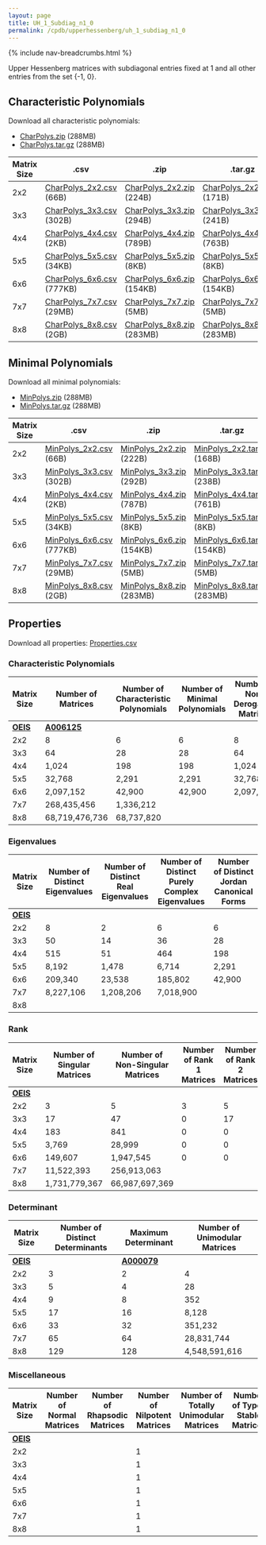 ```yaml
---
layout: page
title: UH_1_Subdiag_n1_0
permalink: /cpdb/upperhessenberg/uh_1_subdiag_n1_0
---
```


{% include nav-breadcrumbs.html %}

Upper Hessenberg matrices with subdiagonal entries fixed at 1 and all other entries from the set {-1, 0}.

## Characteristic Polynomials

Download all characteristic polynomials:
- <a href="http://cpdb.bohemianmatrices.com/UpperHessenberg/UH_1_Subdiag_n1_0/Data/CharPolys.zip">CharPolys.zip</a> (288MB)
- <a href="http://cpdb.bohemianmatrices.com/UpperHessenberg/UH_1_Subdiag_n1_0/Data/CharPolys.tar.gz">CharPolys.tar.gz</a> (288MB)

| Matrix Size | .csv | .zip | .tar.gz |
| --- | --- | --- | --- |
| 2x2 | <a href="http://cpdb.bohemianmatrices.com/UpperHessenberg/UH_1_Subdiag_n1_0/Data/CharPolys_2x2.csv">CharPolys_2x2.csv</a> (66B)| <a href="http://cpdb.bohemianmatrices.com/UpperHessenberg/UH_1_Subdiag_n1_0/Data/CharPolys_2x2.zip">CharPolys_2x2.zip</a> (224B)| <a href="http://cpdb.bohemianmatrices.com/UpperHessenberg/UH_1_Subdiag_n1_0/Data/CharPolys_2x2.tar.gz">CharPolys_2x2.tar.gz</a> (171B) |
| 3x3 | <a href="http://cpdb.bohemianmatrices.com/UpperHessenberg/UH_1_Subdiag_n1_0/Data/CharPolys_3x3.csv">CharPolys_3x3.csv</a> (302B)| <a href="http://cpdb.bohemianmatrices.com/UpperHessenberg/UH_1_Subdiag_n1_0/Data/CharPolys_3x3.zip">CharPolys_3x3.zip</a> (294B)| <a href="http://cpdb.bohemianmatrices.com/UpperHessenberg/UH_1_Subdiag_n1_0/Data/CharPolys_3x3.tar.gz">CharPolys_3x3.tar.gz</a> (241B) |
| 4x4 | <a href="http://cpdb.bohemianmatrices.com/UpperHessenberg/UH_1_Subdiag_n1_0/Data/CharPolys_4x4.csv">CharPolys_4x4.csv</a> (2KB)| <a href="http://cpdb.bohemianmatrices.com/UpperHessenberg/UH_1_Subdiag_n1_0/Data/CharPolys_4x4.zip">CharPolys_4x4.zip</a> (789B)| <a href="http://cpdb.bohemianmatrices.com/UpperHessenberg/UH_1_Subdiag_n1_0/Data/CharPolys_4x4.tar.gz">CharPolys_4x4.tar.gz</a> (763B) |
| 5x5 | <a href="http://cpdb.bohemianmatrices.com/UpperHessenberg/UH_1_Subdiag_n1_0/Data/CharPolys_5x5.csv">CharPolys_5x5.csv</a> (34KB)| <a href="http://cpdb.bohemianmatrices.com/UpperHessenberg/UH_1_Subdiag_n1_0/Data/CharPolys_5x5.zip">CharPolys_5x5.zip</a> (8KB)| <a href="http://cpdb.bohemianmatrices.com/UpperHessenberg/UH_1_Subdiag_n1_0/Data/CharPolys_5x5.tar.gz">CharPolys_5x5.tar.gz</a> (8KB) |
| 6x6 | <a href="http://cpdb.bohemianmatrices.com/UpperHessenberg/UH_1_Subdiag_n1_0/Data/CharPolys_6x6.csv">CharPolys_6x6.csv</a> (777KB)| <a href="http://cpdb.bohemianmatrices.com/UpperHessenberg/UH_1_Subdiag_n1_0/Data/CharPolys_6x6.zip">CharPolys_6x6.zip</a> (154KB)| <a href="http://cpdb.bohemianmatrices.com/UpperHessenberg/UH_1_Subdiag_n1_0/Data/CharPolys_6x6.tar.gz">CharPolys_6x6.tar.gz</a> (154KB) |
| 7x7 | <a href="http://cpdb.bohemianmatrices.com/UpperHessenberg/UH_1_Subdiag_n1_0/Data/CharPolys_7x7.csv">CharPolys_7x7.csv</a> (29MB)| <a href="http://cpdb.bohemianmatrices.com/UpperHessenberg/UH_1_Subdiag_n1_0/Data/CharPolys_7x7.zip">CharPolys_7x7.zip</a> (5MB)| <a href="http://cpdb.bohemianmatrices.com/UpperHessenberg/UH_1_Subdiag_n1_0/Data/CharPolys_7x7.tar.gz">CharPolys_7x7.tar.gz</a> (5MB) |
| 8x8 | <a href="http://cpdb.bohemianmatrices.com/UpperHessenberg/UH_1_Subdiag_n1_0/Data/CharPolys_8x8.csv">CharPolys_8x8.csv</a> (2GB)| <a href="http://cpdb.bohemianmatrices.com/UpperHessenberg/UH_1_Subdiag_n1_0/Data/CharPolys_8x8.zip">CharPolys_8x8.zip</a> (283MB)| <a href="http://cpdb.bohemianmatrices.com/UpperHessenberg/UH_1_Subdiag_n1_0/Data/CharPolys_8x8.tar.gz">CharPolys_8x8.tar.gz</a> (283MB) |

## Minimal Polynomials

Download all minimal polynomials:
- <a href="http://cpdb.bohemianmatrices.com/UpperHessenberg/UH_1_Subdiag_n1_0/Data/MinPolys.zip">MinPolys.zip</a> (288MB)
- <a href="http://cpdb.bohemianmatrices.com/UpperHessenberg/UH_1_Subdiag_n1_0/Data/MinPolys.tar.gz">MinPolys.tar.gz</a> (288MB)

| Matrix Size | .csv | .zip | .tar.gz |
| --- | --- | --- | --- |
| 2x2 | <a href="http://cpdb.bohemianmatrices.com/UpperHessenberg/UH_1_Subdiag_n1_0/Data/MinPolys_2x2.csv">MinPolys_2x2.csv</a> (66B)| <a href="http://cpdb.bohemianmatrices.com/UpperHessenberg/UH_1_Subdiag_n1_0/Data/MinPolys_2x2.zip">MinPolys_2x2.zip</a> (222B)| <a href="http://cpdb.bohemianmatrices.com/UpperHessenberg/UH_1_Subdiag_n1_0/Data/MinPolys_2x2.tar.gz">MinPolys_2x2.tar.gz</a> (168B) |
| 3x3 | <a href="http://cpdb.bohemianmatrices.com/UpperHessenberg/UH_1_Subdiag_n1_0/Data/MinPolys_3x3.csv">MinPolys_3x3.csv</a> (302B)| <a href="http://cpdb.bohemianmatrices.com/UpperHessenberg/UH_1_Subdiag_n1_0/Data/MinPolys_3x3.zip">MinPolys_3x3.zip</a> (292B)| <a href="http://cpdb.bohemianmatrices.com/UpperHessenberg/UH_1_Subdiag_n1_0/Data/MinPolys_3x3.tar.gz">MinPolys_3x3.tar.gz</a> (238B) |
| 4x4 | <a href="http://cpdb.bohemianmatrices.com/UpperHessenberg/UH_1_Subdiag_n1_0/Data/MinPolys_4x4.csv">MinPolys_4x4.csv</a> (2KB)| <a href="http://cpdb.bohemianmatrices.com/UpperHessenberg/UH_1_Subdiag_n1_0/Data/MinPolys_4x4.zip">MinPolys_4x4.zip</a> (787B)| <a href="http://cpdb.bohemianmatrices.com/UpperHessenberg/UH_1_Subdiag_n1_0/Data/MinPolys_4x4.tar.gz">MinPolys_4x4.tar.gz</a> (761B) |
| 5x5 | <a href="http://cpdb.bohemianmatrices.com/UpperHessenberg/UH_1_Subdiag_n1_0/Data/MinPolys_5x5.csv">MinPolys_5x5.csv</a> (34KB)| <a href="http://cpdb.bohemianmatrices.com/UpperHessenberg/UH_1_Subdiag_n1_0/Data/MinPolys_5x5.zip">MinPolys_5x5.zip</a> (8KB)| <a href="http://cpdb.bohemianmatrices.com/UpperHessenberg/UH_1_Subdiag_n1_0/Data/MinPolys_5x5.tar.gz">MinPolys_5x5.tar.gz</a> (8KB) |
| 6x6 | <a href="http://cpdb.bohemianmatrices.com/UpperHessenberg/UH_1_Subdiag_n1_0/Data/MinPolys_6x6.csv">MinPolys_6x6.csv</a> (777KB)| <a href="http://cpdb.bohemianmatrices.com/UpperHessenberg/UH_1_Subdiag_n1_0/Data/MinPolys_6x6.zip">MinPolys_6x6.zip</a> (154KB)| <a href="http://cpdb.bohemianmatrices.com/UpperHessenberg/UH_1_Subdiag_n1_0/Data/MinPolys_6x6.tar.gz">MinPolys_6x6.tar.gz</a> (154KB) |
| 7x7 | <a href="http://cpdb.bohemianmatrices.com/UpperHessenberg/UH_1_Subdiag_n1_0/Data/MinPolys_7x7.csv">MinPolys_7x7.csv</a> (29MB)| <a href="http://cpdb.bohemianmatrices.com/UpperHessenberg/UH_1_Subdiag_n1_0/Data/MinPolys_7x7.zip">MinPolys_7x7.zip</a> (5MB)| <a href="http://cpdb.bohemianmatrices.com/UpperHessenberg/UH_1_Subdiag_n1_0/Data/MinPolys_7x7.tar.gz">MinPolys_7x7.tar.gz</a> (5MB) |
| 8x8 | <a href="http://cpdb.bohemianmatrices.com/UpperHessenberg/UH_1_Subdiag_n1_0/Data/MinPolys_8x8.csv">MinPolys_8x8.csv</a> (2GB)| <a href="http://cpdb.bohemianmatrices.com/UpperHessenberg/UH_1_Subdiag_n1_0/Data/MinPolys_8x8.zip">MinPolys_8x8.zip</a> (283MB)| <a href="http://cpdb.bohemianmatrices.com/UpperHessenberg/UH_1_Subdiag_n1_0/Data/MinPolys_8x8.tar.gz">MinPolys_8x8.tar.gz</a> (283MB) |



## Properties

Download all properties: <a href="http://cpdb.bohemianmatrices.com/UpperHessenberg/UH_1_Subdiag_n1_0/Properties.csv">Properties.csv</a>

### Characteristic Polynomials

| Matrix Size | Number of Matrices | Number of Characteristic Polynomials | Number of Minimal Polynomials | Number of Non-Derogatory Matrices | Maximum Characteristic Height |
| --- | --- | --- | --- | --- | --- |
| [__OEIS__](https://oeis.org/) | [__A006125__](https://oeis.org/A006125) | | | | |
| 2x2 | 8 | 6 | 6 | 8 | 2 |
| 3x3 | 64 | 28 | 28 | 64 | 5 |
| 4x4 | 1,024 | 198 | 198 | 1,024 | 12 |
| 5x5 | 32,768 | 2,291 | 2,291 | 32,768 | 28 |
| 6x6 | 2,097,152 | 42,900 | 42,900 | 2,097,152 | 66 |
| 7x7 | 268,435,456 | 1,336,212 | | | 168 |
| 8x8 | 68,719,476,736 | 68,737,820 | | | 416 |

### Eigenvalues

| Matrix Size | Number of Distinct Eigenvalues | Number of Distinct Real Eigenvalues | Number of Distinct Purely Complex Eigenvalues | Number of Distinct Jordan Canonical Forms |
| --- | --- | --- | --- | --- |
| [__OEIS__](https://oeis.org/) | | | | |
| 2x2 | 8 | 2 | 6 | 6 |
| 3x3 | 50 | 14 | 36 | 28 |
| 4x4 | 515 | 51 | 464 | 198 |
| 5x5 | 8,192 | 1,478 | 6,714 | 2,291 |
| 6x6 | 209,340 | 23,538 | 185,802 | 42,900 |
| 7x7 | 8,227,106 | 1,208,206 | 7,018,900 | |
| 8x8 | | | | |

### Rank

| Matrix Size | Number of Singular Matrices | Number of Non-Singular Matrices | Number of Rank 1 Matrices | Number of Rank 2 Matrices | Number of Rank 3 Matrices | Number of Rank 4 Matrices | Number of Rank 5 Matrices | Number of Rank 6 Matrices | Number of Rank 7 Matrices | Number of Rank 8 Matrices |
| --- | --- | --- | --- | --- | --- | --- | --- | --- | --- | --- |
| [__OEIS__](https://oeis.org/) | | | | | | | | | | |
| 2x2 | 3 | 5 | 3 | 5 | | | | | | |
| 3x3 | 17 | 47 | 0 | 17 | 47 | | | | | |
| 4x4 | 183 | 841 | 0 | 0 | 183 | 841 | | | | |
| 5x5 | 3,769 | 28,999 | 0 | 0 | 0 | 3,769 | 28,999 | | | |
| 6x6 | 149,607 | 1,947,545 | 0 | 0 | 0 | 0 | 149,607 | 1,947,545 | | |
| 7x7 | 11,522,393 | 256,913,063 | | | | | | | | |
| 8x8 | 1,731,779,367 | 66,987,697,369 | | | | | | | | |

### Determinant

| Matrix Size | Number of Distinct Determinants | Maximum Determinant | Number of Unimodular Matrices |
| --- | --- | --- | --- |
| [__OEIS__](https://oeis.org/) | | [__A000079__](https://oeis.org/A000079) | |
| 2x2 | 3 | 2 | 4 |
| 3x3 | 5 | 4 | 28 |
| 4x4 | 9 | 8 | 352 |
| 5x5 | 17 | 16 | 8,128 |
| 6x6 | 33 | 32 | 351,232 |
| 7x7 | 65 | 64 | 28,831,744 |
| 8x8 | 129 | 128 | 4,548,591,616 |

### Miscellaneous

| Matrix Size | Number of Normal Matrices | Number of Rhapsodic Matrices | Number of Nilpotent Matrices | Number of Totally Unimodular Matrices | Number of Type I Stable Matrices | Number of Type II Stable Matrices |
| --- | --- | --- | --- | --- | --- | --- |
| [__OEIS__](https://oeis.org/) | | | | | | |
| 2x2 | | | 1 | | | |
| 3x3 | | | 1 | | | |
| 4x4 | | | 1 | | | |
| 5x5 | | | 1 | | | |
| 6x6 | | | 1 | | | |
| 7x7 | | | 1 | | | |
| 8x8 | | | 1 | | | |


